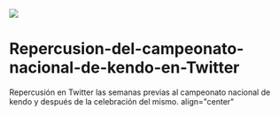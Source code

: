 <a href="URL_DE_LA_IMAGEN"><img src="http://agrupaciopatrocinios.com/wp-content/uploads/2017/07/Kendo-men-uchi.jpg" align="center"/></a>
# Repercusion-del-campeonato-nacional-de-kendo-en-Twitter
Repercusión en Twitter las semanas previas al campeonato nacional de kendo y después de la celebración del mismo.
align="center"
